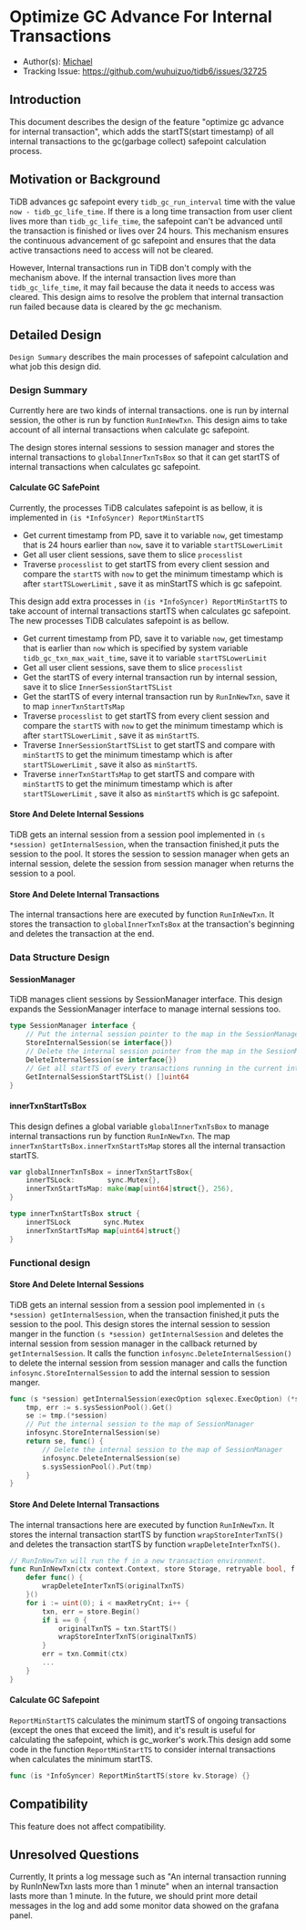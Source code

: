 # Optimize GC Advance For Internal Transactions

- Author(s): [Michael](https://github.com/TonsnakeLin) 
- Tracking Issue: https://github.com/wuhuizuo/tidb6/issues/32725

## Introduction

This document describes the design of the feature "optimize gc advance for internal transaction", which adds the startTS(start timestamp) of all internal transactions to the gc(garbage collect) safepoint calculation process.

## Motivation or Background

TiDB advances gc safepoint every `tidb_gc_run_interval` time with the value `now - tidb_gc_life_time`. If there is a long time transaction from user client lives more than `tidb_gc_life_time`, the safepoint can't be advanced until the transaction is finished or lives over 24 hours. This mechanism ensures the continuous advancement of gc safepoint and ensures that the data active transactions need to access will not be cleared.

However, Internal transactions run in TiDB don't comply with the mechanism above. If the internal transaction lives more than `tidb_gc_life_time`, it may fail because the data it needs to access was cleared. This design aims to resolve the problem that internal transaction run failed because data is cleared by the gc mechanism.

## Detailed Design

`Design Summary` describes the main processes of safepoint calculation and what job this design did.

### Design Summary

Currently here are two kinds of internal transactions. one is run by internal session, the other is run by function `RunInNewTxn`. This design aims to take account of all internal transactions when calculate gc safepoint.

The design stores internal sessions to session manager and stores the internal transactions to `globalInnerTxnTsBox` so that it can get startTS of internal transactions when calculates gc safepoint.

#### Calculate GC SafePoint

Currently, the processes TiDB calculates safepoint is as bellow, it is implemented in `(is *InfoSyncer) ReportMinStartTS`

- Get current timestamp from PD, save it to variable `now`,	 get timestamp that is 24 hours earlier than `now`, save it to variable `startTSLowerLimit`
- Get all user client sessions, save them to slice `processlist`
- Traverse `processlist` to get startTS from every client session and compare the `startTS` with `now` to get the minimum timestamp which is after `startTSLowerLimit` , save it as minStartTS which is gc safepoint.

This design add extra processes in `(is *InfoSyncer) ReportMinStartTS` to take account of internal transactions startTS when calculates gc safepoint. The new processes TiDB calculates safepoint is as bellow.
  - Get current timestamp from PD, save it to variable `now`, get timestamp that is earlier than `now` which is specified by system variable `tidb_gc_txn_max_wait_time`, save it to variable `startTSLowerLimit`
- Get all user client sessions, save them to slice `processlist`
- Get the startTS of every internal transaction run by internal session, save it to slice `InnerSessionStartTSList`
- Get the startTS of every internal transaction run by `RunInNewTxn`, save it to map `innerTxnStartTsMap`
- Traverse `processlist` to get startTS from every client session and compare the `startTS` with `now` to get the minimum timestamp which is after `startTSLowerLimit` , save it as `minStartTS`.
- Traverse `InnerSessionStartTSList` to get startTS and compare with `minStartTS` to get the minimum timestamp which is after `startTSLowerLimit` , save it also as `minStartTS`.
- Traverse `innerTxnStartTsMap` to get startTS and compare with `minStartTS` to get the minimum timestamp which is after `startTSLowerLimit` , save it also as `minStartTS` which is gc safepoint.

#### Store And Delete Internal Sessions

TiDB gets an internal session from a session pool implemented in `(s *session) getInternalSession`, when the transaction finished,it puts the session to the pool. It stores the session to session manager when gets an internal session, delete the session from session manager when returns the session to a pool.

#### Store And Delete Internal Transactions

The internal transactions here are executed by function `RunInNewTxn`. It stores the transaction to `globalInnerTxnTsBox` at the transaction's beginning and deletes the transaction at the end.
### Data Structure Design

#### SessionManager 

TiDB manages client sessions by SessionManager interface. This design expands the SessionManager interface to manage internal sessions too.

```go
type SessionManager interface {
	// Put the internal session pointer to the map in the SessionManager
	StoreInternalSession(se interface{})
	// Delete the internal session pointer from the map in the SessionManager
	DeleteInternalSession(se interface{})
	// Get all startTS of every transactions running in the current internal sessions
	GetInternalSessionStartTSList() []uint64
}
```

#### innerTxnStartTsBox 

This design defines a global variable `globalInnerTxnTsBox` to manage internal transactions run by function `RunInNewTxn`. The map `innerTxnStartTsBox.innerTxnStartTsMap` stores all the internal transaction startTS. 

```go
var globalInnerTxnTsBox = innerTxnStartTsBox{
	innerTSLock:		sync.Mutex{},
	innerTxnStartTsMap: make(map[uint64]struct{}, 256),
}

type innerTxnStartTsBox struct {
	innerTSLock		   sync.Mutex
	innerTxnStartTsMap map[uint64]struct{}
}
```

### Functional design

#### Store And Delete Internal Sessions

TiDB gets an internal session from a session pool implemented in `(s *session) getInternalSession`, when the transaction finished,it puts the session to the pool. This design stores the internal session to session manger in the function `(s *session) getInternalSession` and deletes the internal session from session manager in the callback returned by `getInternalSession`. It calls the function `infosync.DeleteInternalSession()` to delete the internal session from session manager and calls the function `infosync.StoreInternalSession` to add the internal session to session manger.

```go
func (s *session) getInternalSession(execOption sqlexec.ExecOption) (*session, func(), error) {
	tmp, err := s.sysSessionPool().Get()
	se := tmp.(*session)
	// Put the internal session to the map of SessionManager
	infosync.StoreInternalSession(se)
	return se, func() {
		// Delete the internal session to the map of SessionManager
		infosync.DeleteInternalSession(se)
		s.sysSessionPool().Put(tmp)
	}
}
```

#### Store And Delete Internal Transactions

The internal transactions here are executed by function `RunInNewTxn`. It stores the internal transaction startTS by function  `wrapStoreInterTxnTS()` and deletes the transaction startTS by function `wrapDeleteInterTxnTS()`.

```go
// RunInNewTxn will run the f in a new transaction environment.
func RunInNewTxn(ctx context.Context, store Storage, retryable bool, f func(ctx context.Context, txn Transaction) error) error {
	defer func() {
		wrapDeleteInterTxnTS(originalTxnTS)
	}()
	for i := uint(0); i < maxRetryCnt; i++ {
		txn, err = store.Begin()
		if i == 0 {
			originalTxnTS = txn.StartTS()
			wrapStoreInterTxnTS(originalTxnTS)
		}
		err = txn.Commit(ctx)
		...
	}
}
```

#### Calculate GC Safepoint

`ReportMinStartTS` calculates the minimum startTS of ongoing transactions (except the ones that exceed the limit), and it's result is useful for calculating the safepoint, which is gc_worker's work.This design add some code in the  function `ReportMinStartTS` to consider internal transactions when calculates the minimum startTS.

```go
func (is *InfoSyncer) ReportMinStartTS(store kv.Storage) {}
```

## Compatibility

This feature does not affect compatibility.

## Unresolved Questions

Currently, It prints a log message such as "An internal transaction running by RunInNewTxn lasts more than 1 minute" when an internal transaction lasts more than 1 minute. In the future, we should print more detail messages in the log and add some monitor data showed on the grafana panel.
